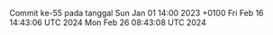 Commit ke-55 pada tanggal Sun Jan 01 14:00 2023 +0100
Fri Feb 16 14:43:06 UTC 2024
Mon Feb 26 08:43:08 UTC 2024
